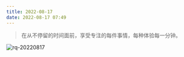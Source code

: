 ```yaml
---
title: 2022-08-17
date: 2022-08-17 07:49
---
```


> 在从不停留的时间面前，享受专注的每件事情，每种体验每一分钟。


![rq-20220817](http://images.iotop.work/upic/2022817-rq-20220817.jpg)
